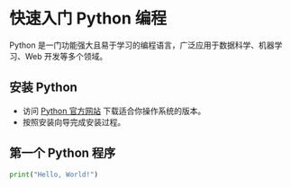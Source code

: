 # 快速入门 Python 编程

Python 是一门功能强大且易于学习的编程语言，广泛应用于数据科学、机器学习、Web 开发等多个领域。

## 安装 Python
- 访问 [Python 官方网站](https://www.python.org/downloads/) 下载适合你操作系统的版本。
- 按照安装向导完成安装过程。

## 第一个 Python 程序
```python
print("Hello, World!")